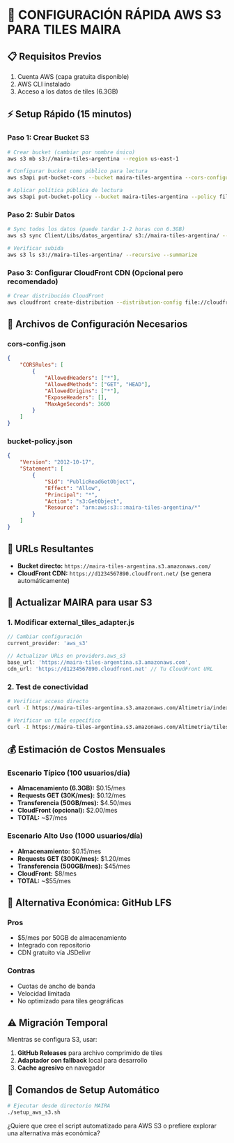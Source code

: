 # 🚀 CONFIGURACIÓN RÁPIDA AWS S3 PARA TILES MAIRA

## 📋 Requisitos Previos
1. Cuenta AWS (capa gratuita disponible)
2. AWS CLI instalado
3. Acceso a los datos de tiles (6.3GB)

## ⚡ Setup Rápido (15 minutos)

### Paso 1: Crear Bucket S3
```bash
# Crear bucket (cambiar por nombre único)
aws s3 mb s3://maira-tiles-argentina --region us-east-1

# Configurar bucket como público para lectura
aws s3api put-bucket-cors --bucket maira-tiles-argentina --cors-configuration file://cors-config.json

# Aplicar política pública de lectura
aws s3api put-bucket-policy --bucket maira-tiles-argentina --policy file://bucket-policy.json
```

### Paso 2: Subir Datos
```bash
# Sync todos los datos (puede tardar 1-2 horas con 6.3GB)
aws s3 sync Client/Libs/datos_argentina/ s3://maira-tiles-argentina/ --acl public-read

# Verificar subida
aws s3 ls s3://maira-tiles-argentina/ --recursive --summarize
```

### Paso 3: Configurar CloudFront CDN (Opcional pero recomendado)
```bash
# Crear distribución CloudFront
aws cloudfront create-distribution --distribution-config file://cloudfront-config.json
```

## 📁 Archivos de Configuración Necesarios

### cors-config.json
```json
{
    "CORSRules": [
        {
            "AllowedHeaders": ["*"],
            "AllowedMethods": ["GET", "HEAD"],
            "AllowedOrigins": ["*"],
            "ExposeHeaders": [],
            "MaxAgeSeconds": 3600
        }
    ]
}
```

### bucket-policy.json
```json
{
    "Version": "2012-10-17",
    "Statement": [
        {
            "Sid": "PublicReadGetObject",
            "Effect": "Allow",
            "Principal": "*",
            "Action": "s3:GetObject",
            "Resource": "arn:aws:s3:::maira-tiles-argentina/*"
        }
    ]
}
```

## 🎯 URLs Resultantes
- **Bucket directo:** `https://maira-tiles-argentina.s3.amazonaws.com/`
- **CloudFront CDN:** `https://d1234567890.cloudfront.net/` (se genera automáticamente)

## 🔧 Actualizar MAIRA para usar S3

### 1. Modificar external_tiles_adapter.js
```javascript
// Cambiar configuración
current_provider: 'aws_s3'

// Actualizar URLs en providers.aws_s3
base_url: 'https://maira-tiles-argentina.s3.amazonaws.com',
cdn_url: 'https://d1234567890.cloudfront.net' // Tu CloudFront URL
```

### 2. Test de conectividad
```bash
# Verificar acceso directo
curl -I https://maira-tiles-argentina.s3.amazonaws.com/Altimetria/index_tiles_altimetria.json

# Verificar un tile específico
curl -I https://maira-tiles-argentina.s3.amazonaws.com/Altimetria/tiles/alt_-34_-58.tif
```

## 💰 Estimación de Costos Mensuales

### Escenario Típico (100 usuarios/día)
- **Almacenamiento (6.3GB):** $0.15/mes
- **Requests GET (30K/mes):** $0.12/mes  
- **Transferencia (50GB/mes):** $4.50/mes
- **CloudFront (opcional):** $2.00/mes
- **TOTAL:** ~$7/mes

### Escenario Alto Uso (1000 usuarios/día)
- **Almacenamiento:** $0.15/mes
- **Requests GET (300K/mes):** $1.20/mes
- **Transferencia (500GB/mes):** $45/mes
- **CloudFront:** $8/mes
- **TOTAL:** ~$55/mes

## 🔄 Alternativa Económica: GitHub LFS

### Pros
- $5/mes por 50GB de almacenamiento
- Integrado con repositorio
- CDN gratuito vía JSDelivr

### Contras
- Cuotas de ancho de banda
- Velocidad limitada
- No optimizado para tiles geográficas

## ⚠️ Migración Temporal

Mientras se configura S3, usar:
1. **GitHub Releases** para archivo comprimido de tiles
2. **Adaptador con fallback** local para desarrollo
3. **Cache agresivo** en navegador

## 🎯 Comandos de Setup Automático

```bash
# Ejecutar desde directorio MAIRA
./setup_aws_s3.sh
```

¿Quiere que cree el script automatizado para AWS S3 o prefiere explorar una alternativa más económica?
